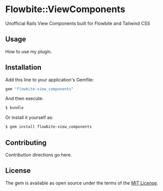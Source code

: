# Flowbite::ViewComponents
Unofficial Rails View Components built for Flowbite and Tailwind CSS

## Usage
How to use my plugin.

## Installation
Add this line to your application's Gemfile:

```ruby
gem "flowbite-view_components"
```

And then execute:
```bash
$ bundle
```

Or install it yourself as:
```bash
$ gem install flowbite-view_components
```

## Contributing
Contribution directions go here.

## License
The gem is available as open source under the terms of the [MIT License](https://opensource.org/licenses/MIT).
